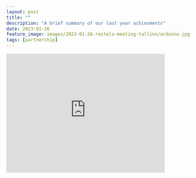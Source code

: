 ```yaml
---
layout: post
title: ""
description: "A brief summary of our last year achievments"
date: 2023-01-26
feature_image: images/2023-01-26-restela-meeting-tallinn/arduino.jpg
tags: [partnership]
---
```


<iframe width="420" height="315" src="https://www.youtube.com/watch?v=jO9rjm9NFVw" frameborder="0" allowfullscreen> </iframe>